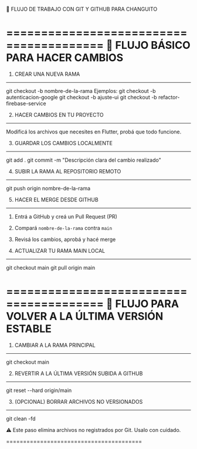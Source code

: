 🧠 FLUJO DE TRABAJO CON GIT Y GITHUB PARA CHANGUITO

========================================
🔁 FLUJO BÁSICO PARA HACER CAMBIOS
========================================

1. CREAR UNA NUEVA RAMA
----------------------------------------
git checkout -b nombre-de-la-rama
Ejemplos:
  git checkout -b autenticacion-google
  git checkout -b ajuste-ui
  git checkout -b refactor-firebase-service

2. HACER CAMBIOS EN TU PROYECTO
----------------------------------------
Modificá los archivos que necesites en Flutter, probá que todo funcione.

3. GUARDAR LOS CAMBIOS LOCALMENTE
----------------------------------------
git add .
git commit -m "Descripción clara del cambio realizado"

4. SUBIR LA RAMA AL REPOSITORIO REMOTO
----------------------------------------
git push origin nombre-de-la-rama

5. HACER EL MERGE DESDE GITHUB
----------------------------------------
1. Entrá a GitHub y creá un Pull Request (PR)
2. Compará `nombre-de-la-rama` contra `main`
3. Revisá los cambios, aprobá y hacé merge

6. ACTUALIZAR TU RAMA MAIN LOCAL
----------------------------------------
git checkout main
git pull origin main

========================================
🚨 FLUJO PARA VOLVER A LA ÚLTIMA VERSIÓN ESTABLE
========================================

1. CAMBIAR A LA RAMA PRINCIPAL
----------------------------------------
git checkout main

2. REVERTIR A LA ÚLTIMA VERSIÓN SUBIDA A GITHUB
----------------------------------------
git reset --hard origin/main

3. (OPCIONAL) BORRAR ARCHIVOS NO VERSIONADOS
----------------------------------------
git clean -fd

⚠️ Este paso elimina archivos no registrados por Git. Usalo con cuidado.

========================================
